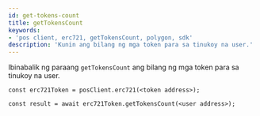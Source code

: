 ```yaml
---
id: get-tokens-count
title: getTokensCount
keywords:
- 'pos client, erc721, getTokensCount, polygon, sdk'
description: 'Kunin ang bilang ng mga token para sa tinukoy na user.'
---
```


Ibinabalik ng paraang `getTokensCount` ang bilang ng mga token para sa tinukoy na user.

```
const erc721Token = posClient.erc721(<token address>);

const result = await erc721Token.getTokensCount(<user address>);

```

